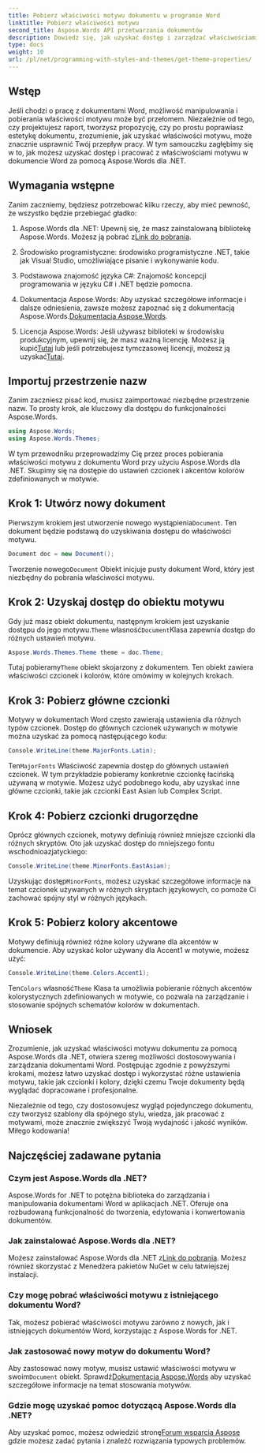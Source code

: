 ```yaml
---
title: Pobierz właściwości motywu dokumentu w programie Word
linktitle: Pobierz właściwości motywu
second_title: Aspose.Words API przetwarzania dokumentów
description: Dowiedz się, jak uzyskać dostęp i zarządzać właściwościami motywu dokumentu w programie Word za pomocą Aspose.Words dla .NET. Naucz się pobierać czcionki i kolory z naszego przewodnika.
type: docs
weight: 10
url: /pl/net/programming-with-styles-and-themes/get-theme-properties/
---
```

## Wstęp

Jeśli chodzi o pracę z dokumentami Word, możliwość manipulowania i pobierania właściwości motywu może być przełomem. Niezależnie od tego, czy projektujesz raport, tworzysz propozycję, czy po prostu poprawiasz estetykę dokumentu, zrozumienie, jak uzyskać właściwości motywu, może znacznie usprawnić Twój przepływ pracy. W tym samouczku zagłębimy się w to, jak możesz uzyskać dostęp i pracować z właściwościami motywu w dokumencie Word za pomocą Aspose.Words dla .NET.

## Wymagania wstępne

Zanim zaczniemy, będziesz potrzebować kilku rzeczy, aby mieć pewność, że wszystko będzie przebiegać gładko:

1.  Aspose.Words dla .NET: Upewnij się, że masz zainstalowaną bibliotekę Aspose.Words. Możesz ją pobrać z[Link do pobrania](https://releases.aspose.com/words/net/).

2. Środowisko programistyczne: środowisko programistyczne .NET, takie jak Visual Studio, umożliwiające pisanie i wykonywanie kodu.

3. Podstawowa znajomość języka C#: Znajomość koncepcji programowania w języku C# i .NET będzie pomocna.

4.  Dokumentacja Aspose.Words: Aby uzyskać szczegółowe informacje i dalsze odniesienia, zawsze możesz zapoznać się z dokumentacją Aspose.Words.[Dokumentacja Aspose.Words](https://reference.aspose.com/words/net/).

5. Licencja Aspose.Words: Jeśli używasz biblioteki w środowisku produkcyjnym, upewnij się, że masz ważną licencję. Możesz ją kupić[Tutaj](https://purchase.aspose.com/buy) lub jeśli potrzebujesz tymczasowej licencji, możesz ją uzyskać[Tutaj](https://purchase.aspose.com/temporary-license/).

## Importuj przestrzenie nazw

Zanim zaczniesz pisać kod, musisz zaimportować niezbędne przestrzenie nazw. To prosty krok, ale kluczowy dla dostępu do funkcjonalności Aspose.Words.

```csharp
using Aspose.Words;
using Aspose.Words.Themes;
```

W tym przewodniku przeprowadzimy Cię przez proces pobierania właściwości motywu z dokumentu Word przy użyciu Aspose.Words dla .NET. Skupimy się na dostępie do ustawień czcionek i akcentów kolorów zdefiniowanych w motywie.

## Krok 1: Utwórz nowy dokument

 Pierwszym krokiem jest utworzenie nowego wystąpienia`Document`. Ten dokument będzie podstawą do uzyskiwania dostępu do właściwości motywu.

```csharp
Document doc = new Document();
```

 Tworzenie nowego`Document` Obiekt inicjuje pusty dokument Word, który jest niezbędny do pobrania właściwości motywu.

## Krok 2: Uzyskaj dostęp do obiektu motywu

 Gdy już masz obiekt dokumentu, następnym krokiem jest uzyskanie dostępu do jego motywu.`Theme` własność`Document`Klasa zapewnia dostęp do różnych ustawień motywu.

```csharp
Aspose.Words.Themes.Theme theme = doc.Theme;
```

 Tutaj pobieramy`Theme` obiekt skojarzony z dokumentem. Ten obiekt zawiera właściwości czcionek i kolorów, które omówimy w kolejnych krokach.

## Krok 3: Pobierz główne czcionki

Motywy w dokumentach Word często zawierają ustawienia dla różnych typów czcionek. Dostęp do głównych czcionek używanych w motywie można uzyskać za pomocą następującego kodu:

```csharp
Console.WriteLine(theme.MajorFonts.Latin);
```

Ten`MajorFonts` Właściwość zapewnia dostęp do głównych ustawień czcionek. W tym przykładzie pobieramy konkretnie czcionkę łacińską używaną w motywie. Możesz użyć podobnego kodu, aby uzyskać inne główne czcionki, takie jak czcionki East Asian lub Complex Script.

## Krok 4: Pobierz czcionki drugorzędne

Oprócz głównych czcionek, motywy definiują również mniejsze czcionki dla różnych skryptów. Oto jak uzyskać dostęp do mniejszego fontu wschodnioazjatyckiego:

```csharp
Console.WriteLine(theme.MinorFonts.EastAsian);
```

 Uzyskując dostęp`MinorFonts`, możesz uzyskać szczegółowe informacje na temat czcionek używanych w różnych skryptach językowych, co pomoże Ci zachować spójny styl w różnych językach.

## Krok 5: Pobierz kolory akcentowe

Motywy definiują również różne kolory używane dla akcentów w dokumencie. Aby uzyskać kolor używany dla Accent1 w motywie, możesz użyć:

```csharp
Console.WriteLine(theme.Colors.Accent1);
```

Ten`Colors` własność`Theme` Klasa ta umożliwia pobieranie różnych akcentów kolorystycznych zdefiniowanych w motywie, co pozwala na zarządzanie i stosowanie spójnych schematów kolorów w dokumentach.

## Wniosek

Zrozumienie, jak uzyskać właściwości motywu dokumentu za pomocą Aspose.Words dla .NET, otwiera szereg możliwości dostosowywania i zarządzania dokumentami Word. Postępując zgodnie z powyższymi krokami, możesz łatwo uzyskać dostęp i wykorzystać różne ustawienia motywu, takie jak czcionki i kolory, dzięki czemu Twoje dokumenty będą wyglądać dopracowane i profesjonalne.

Niezależnie od tego, czy dostosowujesz wygląd pojedynczego dokumentu, czy tworzysz szablony dla spójnego stylu, wiedza, jak pracować z motywami, może znacznie zwiększyć Twoją wydajność i jakość wyników. Miłego kodowania!

## Najczęściej zadawane pytania

### Czym jest Aspose.Words dla .NET?

Aspose.Words for .NET to potężna biblioteka do zarządzania i manipulowania dokumentami Word w aplikacjach .NET. Oferuje ona rozbudowaną funkcjonalność do tworzenia, edytowania i konwertowania dokumentów.

### Jak zainstalować Aspose.Words dla .NET?

 Możesz zainstalować Aspose.Words dla .NET z[Link do pobrania](https://releases.aspose.com/words/net/). Możesz również skorzystać z Menedżera pakietów NuGet w celu łatwiejszej instalacji.

### Czy mogę pobrać właściwości motywu z istniejącego dokumentu Word?

Tak, możesz pobierać właściwości motywu zarówno z nowych, jak i istniejących dokumentów Word, korzystając z Aspose.Words for .NET.

### Jak zastosować nowy motyw do dokumentu Word?

 Aby zastosować nowy motyw, musisz ustawić właściwości motywu w swoim`Document` obiekt. Sprawdź[Dokumentacja Aspose.Words](https://reference.aspose.com/words/net/) aby uzyskać szczegółowe informacje na temat stosowania motywów.

### Gdzie mogę uzyskać pomoc dotyczącą Aspose.Words dla .NET?

 Aby uzyskać pomoc, możesz odwiedzić stronę[Forum wsparcia Aspose](https://forum.aspose.com/c/words/8) gdzie możesz zadać pytania i znaleźć rozwiązania typowych problemów.